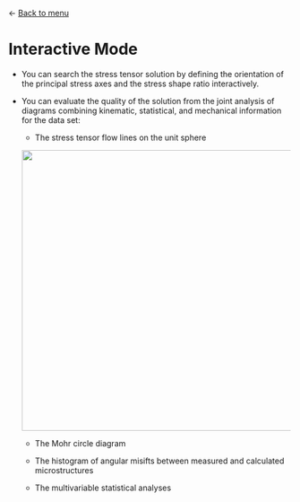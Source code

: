 ← [Back to menu](./main.md)


# Interactive Mode
- You can search the stress tensor solution by defining the orientation of the principal stress axes and the stress shape ratio interactively.
- You can evaluate the quality of the solution from the joint analysis of diagrams combining kinematic, statistical, and mechanical information for the data set:

    - The stress tensor flow lines on the unit sphere
    <p align="center">
    <img src="images/.jpg" width="500">
    </p>

    - The Mohr circle diagram

    
    - The histogram of angular misifts between measured and calculated microstructures


    - The multivariable statistical analyses
